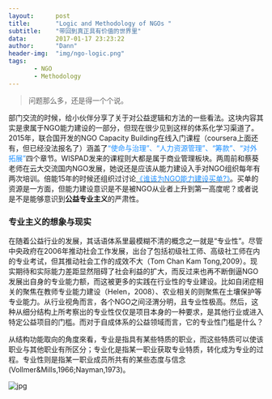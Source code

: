 ```yaml
---
layout:      post
title:       "Logic and Methodology of NGOs "
subtitle:    "带回到真正具有价值的世界里"
data:        2017-01-17 23:23:22
author:      "Dann"
header-img:  "img/ngo-logic.png"
tags:
       - NGO
       - Methodology
---
```


> 问题那么多，还是得一个个说。

部门交流的时候，给小伙伴分享了关于对公益逻辑和方法的一些看法。这块内容其实是隶属于NGO能力建设的一部分，但现在很少见到这样的体系化学习渠道了。2015年，联合国开发的NGO Capacity Building在线入门课程（coursera上面还有，但已经没法报名了）涵盖了<font color="#1E90FF">“使命与治理”、“人力资源管理”、“筹款”、“对外拓展”</font>四个章节。WISPAD发来的课程则大都是属于商业管理板块。两周前和蔡葵老师在云大交流国内NGO发展，她说还是应该从能力建设入手对NGO组织每年有两次培训。倍能15年的时候还组织过讨论<a href="link=http://www.chinadevelopmentbrief.org.cn/news-17976.html"><font color="#1E90FF">《谁该为NGO能力建设买单?》</font></a>。买单的资源是一方面，但能力建设意识是不是被NGO从业者上升到第一高度呢？或者说是不是能够意识到<b>公益专业主义</b>的严肃性。


### 专业主义的想象与现实

在随着公益行业的发展，其话语体系里最模糊不清的概念之一就是“专业性”。尽管中央政府在2006年推动社会工作发展，出台了包括初级社工师、高级社工师在内的专业考试，但其推动社会工作的成效不大（Tom Chan Kam Tong,2009）。现实期待和实际能力差距显然阻碍了社会利益的扩大，而反过来也再不断倒逼NGO发展出自身的专业能力额，而这被更多的实践在行业性的专业建设。比如自闭症相关的聚焦在教师专业能力建设（Helen，2008）、农业相关的则聚焦在土壤保护等专业能力。从行业视角而言，各个NGO之间泾渭分明，且专业性极高。然后，这种从细分结构上所考察出的专业性仅仅是项目本身的一种要求，是其他行业或进入特定公益项目的门槛。而对于自成体系的公益领域而言，它的专业性门槛是什么？

从结构功能取向的角度來看，专业是指具有某些特质的职业，而这些特质可以使该职业与其他职业有所区分；专业化是指某一职业获取专业特质，转化成为专业的过程。专业性则是指某一职业成员所共有的某些态度与信念(Vollmer&Mills,1966;Nayman,1973)。



![jpg](http://okbndcmdr.bkt.clouddn.com/FullSizeRender.jpg)

